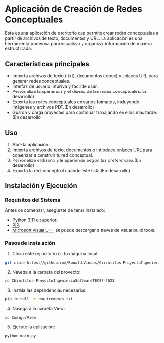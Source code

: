 # Aplicación de Creación de Redes Conceptuales

Esta es una aplicación de escritorio que permite crear redes conceptuales a partir de archivos de texto, documentos y URL. La aplicación es una herramienta poderosa para visualizar y organizar información de manera estructurada.

## Características principales

- Importa archivos de texto (.txt), documentos (.docx) y enlaces URL para generar redes conceptuales.
- Interfaz de usuario intuitiva y fácil de usar.
- Personaliza la apariencia y el diseño de las redes conceptuales.(En desarrollo)
- Exporta las redes conceptuales en varios formatos, incluyendo imágenes y archivos PDF.(En desarrollo)
- Guarda y carga proyectos para continuar trabajando en ellos más tarde.(En desarrollo)

## Uso
1. Abre la aplicación.
2. Importa archivos de texto, documentos o introduce enlaces URL para comenzar a construir tu red conceptual.
3. Personaliza el diseño y la apariencia según tus preferencias.(En desarrollo)
4. Exporta la red conceptual cuando esté lista.(En desarrollo)

## Instalación y Ejecución

### Requisitos del Sistema

Antes de comenzar, asegúrate de tener instalado:

- [Python](https://www.python.org/) 3.11 o superior.
- [PIP](https://pip.pypa.io/en/stable/).
- [Microsoft visual C++](https://visualstudio.microsoft.com/es/visual-cpp-build-tools/) se puede descargar a través de visual build tools.

### Pasos de instalación

1. Clona este repositorio en tu máquina local:

```bash
git clone https://github.com/RonaldoVindas/Chirulitos-ProyectoIngenieriaSoftwareTECS2-2023
```

2. Navega a la carpeta del proyecto:

```bash
cd Chirulitos-ProyectoIngenieriaSoftwareTECS2-2023
```
3. Instala las dependencias necesarias:

```bash
pip install -r requirements.txt
```
4. Navega a la carpeta View:

```bash
cd Codigo/View
```

5. Ejecute la aplicación:

```bash
python main.py
```
